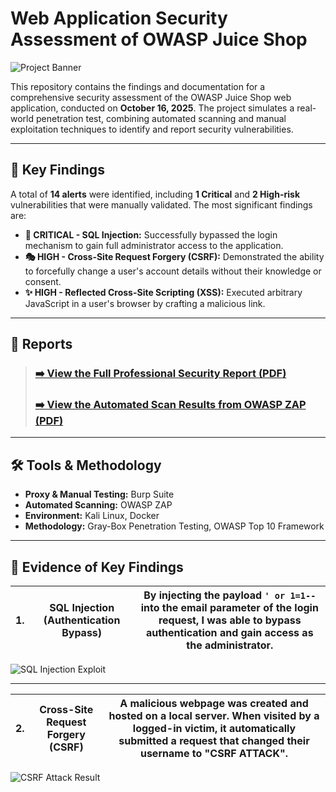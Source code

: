 # Web Application Security Assessment of OWASP Juice Shop

![Project Banner](https://i.imgur.com/7b409YJ.png)

This repository contains the findings and documentation for a comprehensive security assessment of the OWASP Juice Shop web application, conducted on **October 16, 2025**. The project simulates a real-world penetration test, combining automated scanning and manual exploitation techniques to identify and report security vulnerabilities.

---

## 🎯 Key Findings

A total of **14 alerts** were identified, including **1 Critical** and **2 High-risk** vulnerabilities that were manually validated. The most significant findings are:

* **💉 CRITICAL - SQL Injection:** Successfully bypassed the login mechanism to gain full administrator access to the application.
* **🎭 HIGH - Cross-Site Request Forgery (CSRF):** Demonstrated the ability to forcefully change a user's account details without their knowledge or consent.
* **✨ HIGH - Reflected Cross-Site Scripting (XSS):** Executed arbitrary JavaScript in a user's browser by crafting a malicious link.

---

## 📄 Reports

> ### **[➡️ View the Full Professional Security Report (PDF)](./Project%20Report.pdf)**
>
> ### **[➡️ View the Automated Scan Results from OWASP ZAP (PDF)](./ZAP-Project.pdf)**

---

## 🛠️ Tools & Methodology

* **Proxy & Manual Testing:** Burp Suite
* **Automated Scanning:** OWASP ZAP
* **Environment:** Kali Linux, Docker
* **Methodology:** Gray-Box Penetration Testing, OWASP Top 10 Framework

---

## 📸 Evidence of Key Findings

|1. |SQL Injection (Authentication Bypass)|By injecting the payload `' or 1=1--` into the email parameter of the login request, I was able to bypass authentication and gain access as the administrator.|
|:----:|:----:|:----:|

![SQL Injection Exploit](https://github.com/user-attachments/assets/ccdd013e-f72c-4549-89a2-a44c0f5a22bf)


---

|2. |Cross-Site Request Forgery (CSRF)|A malicious webpage was created and hosted on a local server. When visited by a logged-in victim, it automatically submitted a request that changed their username to "CSRF ATTACK".|
|:----:|:----:|:----:|

![CSRF Attack Result](URL_FOR_CSRF_SCREENSHOT_GOES_HERE)
